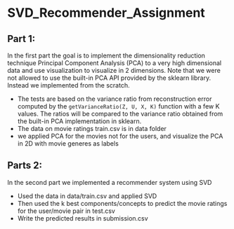 # SVD_Recommender_Assignment

## Part 1:
In the first part the goal is to implement the dimensionality reduction technique Principal Component Analysis (PCA) to a very high dimensional data and use visualization to visualize in 2 dimensions. Note that we were not allowed to use the built-in PCA API provided by the sklearn library. Instead we implemented from the scratch.

- The tests are based on the variance ratio from reconstruction error computed by the `getVarianceRatio(Z, U, X, K)` function with a few K values. The ratios will be compared to the variance ratio obtained from the built-in PCA implementation in sklearn.
- The data on movie ratings train.csv is in data folder
- we applied PCA for the movies not for the users, and visualize the PCA in 2D with movie generes as labels


## Parts 2:

In the second part we  implemented a recommender system using SVD

- Used the data in data/train.csv and applied SVD
- Then used the k best components/concepts to predict the movie ratings for the user/movie pair in test.csv
- Write the predicted results in submission.csv



